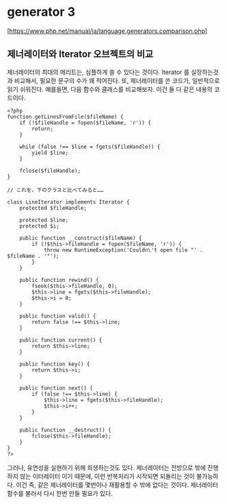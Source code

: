 generator 3
======================

[https://www.php.net/manual/ja/language.generators.comparison.php]

제너레이터와 Iterator 오브젝트의 비교
---------------------
제너레이터의 최대의 메리트는, 심플하게 쓸 수 있다는 것이다.
Iterator 를 실장하는것과 비교해서, 필요한 문구의 수가 꽤 적어진다.
또, 제너레이터를 쓴 코드가, 일반적으로 읽기 쉬워진다.
예를들면, 다음 함수와 클래스를 비교해보자.
이건 둘 다 같은 내용의 코드이다.

    <?php
    function getLinesFromFile($fileName) {
        if (!$fileHandle = fopen($fileName, 'r')) {
            return;
        }
     
        while (false !== $line = fgets($fileHandle)) {
            yield $line;
        }
     
        fclose($fileHandle);
    }
    
    // これを、下のクラスと比べてみると……
    
    class LineIterator implements Iterator {
        protected $fileHandle;
     
        protected $line;
        protected $i;
     
        public function __construct($fileName) {
            if (!$this->fileHandle = fopen($fileName, 'r')) {
                throw new RuntimeException('Couldn\'t open file "' . $fileName . '"');
            }
        }
     
        public function rewind() {
            fseek($this->fileHandle, 0);
            $this->line = fgets($this->fileHandle);
            $this->i = 0;
        }
     
        public function valid() {
            return false !== $this->line;
        }
     
        public function current() {
            return $this->line;
        }
     
        public function key() {
            return $this->i;
        }
     
        public function next() {
            if (false !== $this->line) {
                $this->line = fgets($this->fileHandle);
                $this->i++;
            }
        }
     
        public function __destruct() {
            fclose($this->fileHandle);
        }
    }
    ?>

그러나, 유연성을 실현하기 위해 희생하는것도 있다.
제너레이터는 전방으로 밖에 진행하지 않는 이터레이터 이기 때문에, 이런 반복처리가 시작되면 되돌리는 것이 불가능하다.
이건 즉, 같은 제너레이터를 몇번이나 재활용할 수 밖에 없다는 것이다.
제너레이터 함수를 불러서 다시 한번 만들 필요가 있다. 
